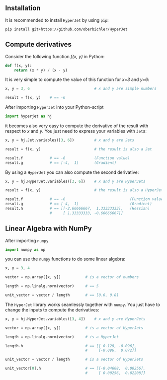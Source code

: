 ## Installation

It is recommended to install `HyperJet` by using `pip`:

```
pip install git+https://github.com/oberbichler/HyperJet
```

## Compute derivatives

Consider the following function _f(x, y)_ in Python:

```python
def f(x, y):
    return (x * y) / (x - y)
```

It is very simple to compute the value of this function for _x=3_ and _y=6_:

```python
x, y = 3, 6                             # x and y are simple numbers

result = f(x, y)    # == -6
```

After importing `HyperJet` into your Python-script

```python
import hyperjet as hj
```

it becomes also very easy to compute the derivative of the result with respect to _x_ and _y_. You just need to express your variables with `Jet`s:

```python
x, y = hj.Jet.variables([3, 6])         # x and y are Jets

result = f(x, y)                        # the result is also a Jet

result.f            # == -6             (Function value)
result.g            # == [-4,  1]       (Gradient)
```

By using a `HyperJet` you can also compute the second derivative:

```python
x, y = hj.HyperJet.variables([3, 6])    # x and y are HyperJets

result = f(x, y)                        # the result is also a HyperJet

result.f            # == -6                             (Function value)
result.g            # == [-4,  1]                       (Gradient)
result.h            # == [[-2.66666667,  1.33333333],   (Hessian)
                    #     [ 1.33333333, -0.66666667]]
```


## Linear Algebra with NumPy

After importing `numpy`

```python
import numpy as np
```

you can use the `numpy` functions to do some linear algebra:

```python
x, y = 3, 4

vector = np.array([x, y])           # is a vector of numbers

length = np.linalg.norm(vector)     # == 5

unit_vector = vector / length       # == [0.6, 0.8]
```

The `HyperJet` library works seamlessly together with `numpy`. You just have to change the inputs to compute the derivatives:

```python
x, y = hj.HyperJet.variables([3, 4])    # x and y are HyperJets

vector = np.array([x, y])           # is a vector of HyperJets

length = np.linalg.norm(vector)     # is a HyperJet

length.h                            # == [[ 0.128, -0.096],
                                    #     [-0.096,  0.072]]

unit_vector = vector / length       # is a vector of HyperJets

unit_vector[0].h                    # == [[-0.04608,  0.00256],
                                    #     [ 0.00256,  0.02208]]
```